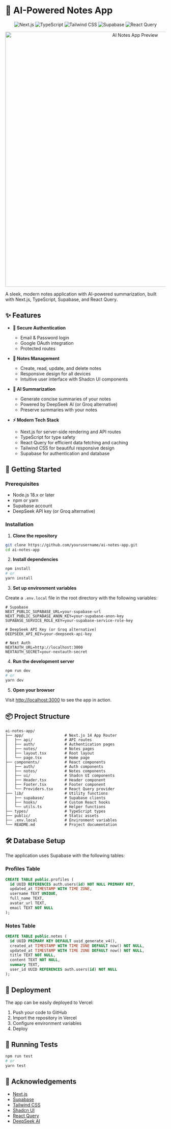 # 📝 AI-Powered Notes App

<div align="center">
  <img src="https://img.shields.io/badge/Next.js-14-black?style=for-the-badge&logo=next.js" alt="Next.js" />
  <img src="https://img.shields.io/badge/TypeScript-blue?style=for-the-badge&logo=typescript" alt="TypeScript" />
  <img src="https://img.shields.io/badge/Tailwind-CSS-38B2AC?style=for-the-badge&logo=tailwind-css" alt="Tailwind CSS" />
  <img src="https://img.shields.io/badge/Supabase-3ECF8E?style=for-the-badge&logo=supabase" alt="Supabase" />
  <img src="https://img.shields.io/badge/React%20Query-FF4154?style=for-the-badge&logo=react-query" alt="React Query" />
</div>

<p align="center">
  <img src="public/app-preview.png" alt="AI Notes App Preview" width="800" />
</p>

A sleek, modern notes application with AI-powered summarization, built with Next.js, TypeScript, Supabase, and React Query.

## ✨ Features

- **🔐 Secure Authentication**

  - Email & Password login
  - Google OAuth integration
  - Protected routes

- **📒 Notes Management**

  - Create, read, update, and delete notes
  - Responsive design for all devices
  - Intuitive user interface with Shadcn UI components

- **🤖 AI Summarization**

  - Generate concise summaries of your notes
  - Powered by DeepSeek AI (or Groq alternative)
  - Preserve summaries with your notes

- **⚡ Modern Tech Stack**
  - Next.js for server-side rendering and API routes
  - TypeScript for type safety
  - React Query for efficient data fetching and caching
  - Tailwind CSS for beautiful responsive design
  - Supabase for authentication and database

## 🚀 Getting Started

### Prerequisites

- Node.js 18.x or later
- npm or yarn
- Supabase account
- DeepSeek API key (or Groq alternative)

### Installation

1. **Clone the repository**

```bash
git clone https://github.com/yourusername/ai-notes-app.git
cd ai-notes-app
```

2. **Install dependencies**

```bash
npm install
# or
yarn install
```

3. **Set up environment variables**

Create a `.env.local` file in the root directory with the following variables:

```
# Supabase
NEXT_PUBLIC_SUPABASE_URL=your-supabase-url
NEXT_PUBLIC_SUPABASE_ANON_KEY=your-supabase-anon-key
SUPABASE_SERVICE_ROLE_KEY=your-supabase-service-role-key

# DeepSeek API Key (or Groq alternative)
DEEPSEEK_API_KEY=your-deepseek-api-key

# Next Auth
NEXTAUTH_URL=http://localhost:3000
NEXTAUTH_SECRET=your-nextauth-secret
```

4. **Run the development server**

```bash
npm run dev
# or
yarn dev
```

5. **Open your browser**

Visit [http://localhost:3000](http://localhost:3000) to see the app in action.

## 📦 Project Structure

```
ai-notes-app/
├── app/                  # Next.js 14 App Router
│   ├── api/              # API routes
│   ├── auth/             # Authentication pages
│   ├── notes/            # Notes pages
│   ├── layout.tsx        # Root layout
│   └── page.tsx          # Home page
├── components/           # React components
│   ├── auth/             # Auth components
│   ├── notes/            # Notes components
│   ├── ui/               # Shadcn UI components
│   ├── Header.tsx        # Header component
│   ├── Footer.tsx        # Footer component
│   └── Providers.tsx     # React Query provider
├── lib/                  # Utility functions
│   ├── supabase/         # Supabase clients
│   ├── hooks/            # Custom React hooks
│   └── utils.ts          # Helper functions
├── types/                # TypeScript types
├── public/               # Static assets
├── .env.local            # Environment variables
└── README.md             # Project documentation
```

## 🛠️ Database Setup

The application uses Supabase with the following tables:

### Profiles Table

```sql
CREATE TABLE public.profiles (
  id UUID REFERENCES auth.users(id) NOT NULL PRIMARY KEY,
  updated_at TIMESTAMP WITH TIME ZONE,
  username TEXT UNIQUE,
  full_name TEXT,
  avatar_url TEXT,
  email TEXT NOT NULL
);
```

### Notes Table

```sql
CREATE TABLE public.notes (
  id UUID PRIMARY KEY DEFAULT uuid_generate_v4(),
  created_at TIMESTAMP WITH TIME ZONE DEFAULT now() NOT NULL,
  updated_at TIMESTAMP WITH TIME ZONE DEFAULT now() NOT NULL,
  title TEXT NOT NULL,
  content TEXT NOT NULL,
  summary TEXT,
  user_id UUID REFERENCES auth.users(id) NOT NULL
);
```

## 🚢 Deployment

The app can be easily deployed to Vercel:

1. Push your code to GitHub
2. Import the repository in Vercel
3. Configure environment variables
4. Deploy

## 🧪 Running Tests

```bash
npm run test
# or
yarn test
```

## 🙏 Acknowledgements

- [Next.js](https://nextjs.org/)
- [Supabase](https://supabase.io/)
- [Tailwind CSS](https://tailwindcss.com/)
- [Shadcn UI](https://ui.shadcn.com/)
- [React Query](https://tanstack.com/query/latest)
- [DeepSeek AI](https://www.deepseek.com/)
